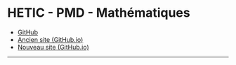 # HETIC - PMD - Mathématiques



- [GitHub](https://github.com/Selimmmm/hetic_pmd_maths_public)
- [Ancien site (GitHub.io)](https://selimmmm.github.io/hetic_pmd_maths_public/README_old.md)
- [Nouveau site (GitHub.io)](https://selimmmm.github.io/hetic_pmd_maths_public/index_site.html)

***

